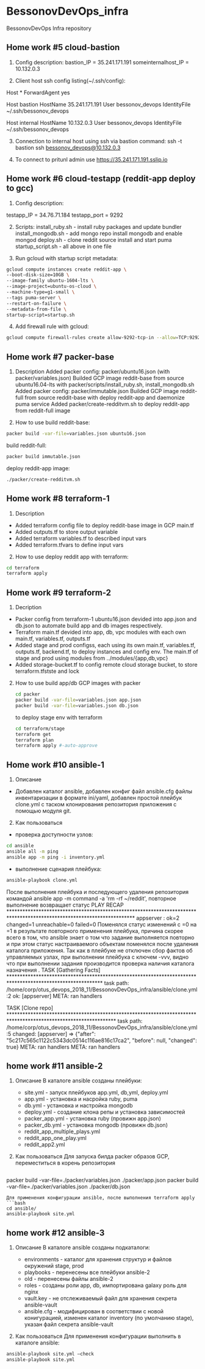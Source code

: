 # BessonovDevOps_infra
BessonovDevOps Infra repository

## Home work #5 cloud-bastion
1. Config description:
	bastion_IP = 35.241.171.191
	someinternalhost_IP = 10.132.0.3

2. Client host ssh config listing(~/.ssh/config):

Host            *
  ForwardAgent  yes

Host            bastion
  HostName      35.241.171.191
  User          bessonov_devops
  IdentityFile  ~/.ssh/bessonov_devops

Host            internal
  HostName      10.132.0.3
  User          bessonov_devops
  IdentityFile  ~/.ssh/bessonov_devops

3. Connection to internal host using ssh via bastion command:
        ssh -t bastion ssh bessonov_devops@10.132.0.3

4. To connect to pritunl admin use https://35.241.171.191.sslip.io

## Home work #6 cloud-testapp (reddit-app deploy to gcc)

1. Config description:

testapp_IP = 34.76.71.184
testapp_port = 9292

2. Scripts:
	install_ruby.sh - install ruby packages and update bundler
 	install_mongodb.sh - add mongo repo install mongodb and enable mongod
 	deploy.sh - clone reddit source install and start puma
 	startup_script.sh - all above in one file

3. Run gcloud with startup script metadata:
  ```bash
  gcloud compute instances create reddit-app \
  --boot-disk-size=10GB \
  --image-family ubuntu-1604-lts \
  --image-project=ubuntu-os-cloud \
  --machine-type=g1-small \
  --tags puma-server \
  --restart-on-failure \
  --metadata-from-file \
  startup-script=startup.sh
  ```
4. Add firewall rule with gcloud:
  ```bash
  gcloud compute firewall-rules create allow-9292-tcp-in --allow=TCP:9292
  ```
## Home work #7 packer-base

1. Description
  Added packer config: packer/ubuntu16.json (with packer/variables.json)
  Builded GCP image reddit-base from source ubuntu16.04-lts with packer/scripts/install_ruby.sh, install_mongodb.sh
  Added packer config: packer/immutable.json
  Builded GCP image reddit-full from source reddit-base with deploy reddit-app and daemonize puma service
  Added packer/create-redditvm.sh to deploy reddit-app from reddit-full image

2. How to use
  build reddit-base:
  ```bash
  packer build -var-file=variables.json ubuntu16.json
  ```

  build reddit-full:
  ```bash
  packer build immutable.json
  ```
  deploy reddit-app image:
  ```bash
  ./packer/create-redditvm.sh
  ```

## Home work #8 terraform-1

1. Description
  - Added terraform config file to deploy reddit-base image in GCP main.tf
  - Added outputs.tf to store output variable
  - Added terraform variables.tf to described input vars
  - Added terraform.tfvars to define input vars

2. How to use
  deploy reddit app with terraform:
  ```bash
  cd terraform
  terraform apply
  ```

## Home work #9 terraform-2

1. Decription
  - Packer config from terraform-1 ubuntu16.json devided into app.json and db.json to automate build app and db images respectively.
  - Terraform main.tf devided into app, db, vpc modules with each own main.tf, variables.tf, outputs.tf
  - Added stage and prod configss, each using its own main.tf, variables.tf, outputs.tf, backend.tf, to deploy instances and config env. The main.tf of stage and prod using modules from ../modules/{app,db,vpc}
  - Added storage-bucket.tf to config remote cloud storage bucket, to store terraform.tfstste and lock
2. How to use
   build app/db GCP images with packer
   ```bash
   cd packer
   packer build -var-file=variables.json app.json
   packer build -var-file=variables.json db.json
   ```
   to deploy stage env with terraform
   ```bash
   cd terraform/stage
   terraform get
   terraform plan
   terraform apply #-auto-approve
   ```

## Home work #10 ansible-1
1. Описание
  - Добавлен каталог ansible, добавлен конфиг файл ansible.cfg файлы инвентаризации в формате ini/yaml, добавлен простой плейбук clone.yml с таском клонирования репозитория приложения с помощью модуля git.

2. Как пользоваться
  - проверка доступности узлов:
  ```bash
  cd ansible
  ansible all -m ping
  ansible app -m ping -i inventory.yml
  ```
  - выполнение сценария плейбука:
  ```bash
  ansible-playbook clone.yml
  ```
  После выполнения плейбука и последующего удаления репозитория командой ansible app -m command -a 'rm -rf
~/reddit', повторное выполнение возвращает статус
PLAY RECAP ***********************************************************************************************************************
appserver                  : ok=2    changed=1    unreachable=0    failed=0
Поменялся статус изменений c =0 на =1 в результате повторного применения плейбука, причина скорее всего в том, что ansible знает о том что задание выполняется повторно и при этом статус настраиваемого объектам поменялся после удаления каталога приложения. Так как в плейбуке не отключен сбор фактов об управляемых узлах, при выполнении плейбука с ключем -vvv, видно что при выполнении задания производится проверка наличия каталога назначения .
TASK [Gathering Facts] ***********************************************************************************************************
task path: /home/corp/otus_devops_2018_11/BessonovDevOps_infra/ansible/clone.yml:2
ok: [appserver]
META: ran handlers

TASK [Clone repo] ****************************************************************************************************************
task path: /home/corp/otus_devops_2018_11/BessonovDevOps_infra/ansible/clone.yml:5
changed: [appserver] => {"after": "5c217c565c1122c5343dc0514c116ae816c17ca2", "before": null, "changed": true}
META: ran handlers
META: ran handlers

## home work #11 ansible-2
1. Описание
   В каталоге ansible созданы плейбуки:
   * site.yml - запуск плейбуков app.yml, db,yml, deploy.yml
   * app.yml - установка и насройка ruby, puma
   * db.yml - установка и настройка mongodb
   * deploy.yml - создание клона репы и установка зависимостей
   * packer_app.yml - установка ruby (провижн app.json)
   * packer_db.yml - установка mongodb (провижн db.json)
   * reddit_app_multiple_plays.yml
   * reddit_app_one_play.yml
   * reddit_app2.yml

2. Как пользоваться
   Для запуска билда packer образов GCP, переместиться в корень репозитория
   ```bash
  packer build -var-file=./packer/variables.json ./packer/app.json
  packer build -var-file=./packer/variables.json ./packer/db.json
  ```
  Для применения конфигурации ansible, после выполнения terraform apply
  ```bash
  cd ansible/
  ansible-playbook site.yml
  ```
## home work #12 ansible-3
1. Описание
   В каталоге ansible созданы подкаталоги:
   * environments - каталог для хранения структур и файлов окружений stage, prod
   * playbooks - перенесены все плейбуки ansible-2
   * old - перенесены файлы ansible-2
   * roles - созданы роли app, db, импортирована galaxy роль для nginx
   * vault.key - не отслеживаемый файл для хранения секрета ansible-vault
   * ansible.cfg - модифицирован в соответствии с новой конигурацией, изменен каталог inventory (по умолчанию stage), указан файл секрета ansible-vault

2. Как пользоваться
  Для применения конфигурации выполнить в каталоге ansible:
  ```bash
  ansible-playbook site.yml —check
  ansible-playbook site.yml
  ```
